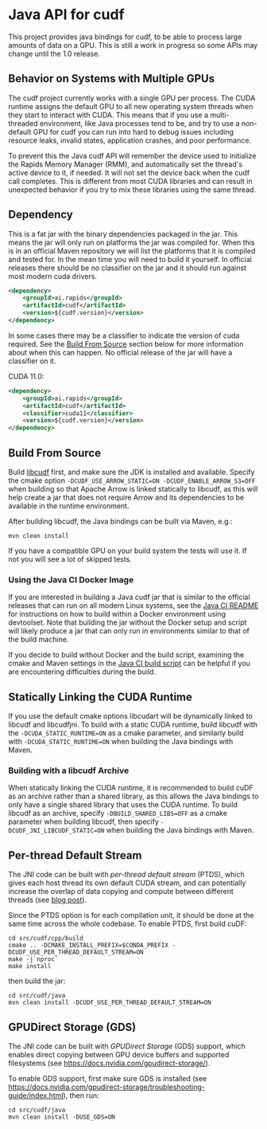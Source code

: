 # Java API for cudf

This project provides java bindings for cudf, to be able to process large amounts of data on
a GPU. This is still a work in progress so some APIs may change until the 1.0 release.

## Behavior on Systems with Multiple GPUs

The cudf project currently works with a single GPU per process. The CUDA runtime
assigns the default GPU to all new operating system threads when they start to
interact with CUDA. This means that if you use a multi-threaded environment,
like Java processes tend to be, and try to use a non-default GPU for cudf you
can run into hard to debug issues including resource leaks, invalid states,
application crashes, and poor performance.

To prevent this the Java cudf API will remember the device used to initialize
the Rapids Memory Manager (RMM), and automatically set the thread's active
device to it, if needed. It will not set the device back when the cudf call
completes. This is different from most CUDA libraries and can result in
unexpected behavior if you try to mix these libraries using the same thread.

## Dependency

This is a fat jar with the binary dependencies packaged in the jar.  This means the jar will only
run on platforms the jar was compiled for.  When this is in an official Maven repository we will
list the platforms that it is compiled and tested for.  In the mean time you will need to build it
yourself. In official releases there should be no classifier on the jar and it should run against
most modern cuda drivers.

```xml
<dependency>
    <groupId>ai.rapids</groupId>
    <artifactId>cudf</artifactId>
    <version>${cudf.version}</version>
</dependency>
```

In some cases there may be a classifier to indicate the version of cuda required. See the
[Build From Source](#build-from-source) section below for more information about when this
can happen. No official release of the jar will have a classifier on it.

CUDA 11.0:
```xml
<dependency>
    <groupId>ai.rapids</groupId>
    <artifactId>cudf</artifactId>
    <classifier>cuda11</classifier>
    <version>${cudf.version}</version>
</dependency>
```

## Build From Source

Build [libcudf](../cpp) first, and make sure the JDK is installed and available. Specify
the cmake option `-DCUDF_USE_ARROW_STATIC=ON -DCUDF_ENABLE_ARROW_S3=OFF` when building so
that Apache Arrow is linked statically to libcudf, as this will help create a jar that
does not require Arrow and its dependencies to be available in the runtime environment.

After building libcudf, the Java bindings can be built via Maven, e.g.:
```
mvn clean install
```

If you have a compatible GPU on your build system the tests will use it.  If not you will see a
lot of skipped tests.

### Using the Java CI Docker Image

If you are interested in building a Java cudf jar that is similar to the official releases
that can run on all modern Linux systems, see the [Java CI README](ci/README.md) for
instructions on how to build within a Docker environment using devtoolset. Note that
building the jar without the Docker setup and script will likely produce a jar that can
only run in environments similar to that of the build machine.

If you decide to build without Docker and the build script, examining the cmake and Maven
settings in the [Java CI build script](ci/build-in-docker.sh) can be helpful if you are
encountering difficulties during the build.

## Statically Linking the CUDA Runtime

If you use the default cmake options libcudart will be dynamically linked to libcudf and libcudfjni.
To build with a static CUDA runtime, build libcudf with the `-DCUDA_STATIC_RUNTIME=ON` as a cmake
parameter, and similarly build with `-DCUDA_STATIC_RUNTIME=ON` when building the Java bindings
with Maven.

### Building with a libcudf Archive

When statically linking the CUDA runtime, it is recommended to build cuDF as an archive rather than
a shared library, as this allows the Java bindings to only have a single shared library that uses
the CUDA runtime. To build libcudf as an archive, specify `-DBUILD_SHARED_LIBS=OFF` as a cmake
parameter when building libcudf, then specify `-DCUDF_JNI_LIBCUDF_STATIC=ON` when building the Java
bindings with Maven.

## Per-thread Default Stream

The JNI code can be built with *per-thread default stream* (PTDS), which gives each host thread its
own default CUDA stream, and can potentially increase the overlap of data copying and compute
between different threads (see
[blog post](https://devblogs.nvidia.com/gpu-pro-tip-cuda-7-streams-simplify-concurrency/)).

Since the PTDS option is for each compilation unit, it should be done at the same time across the
whole codebase. To enable PTDS, first build cuDF:
```shell script
cd src/cudf/cpp/build
cmake .. -DCMAKE_INSTALL_PREFIX=$CONDA_PREFIX -DCUDF_USE_PER_THREAD_DEFAULT_STREAM=ON
make -j`nproc`
make install
```

then build the jar:
```shell script
cd src/cudf/java
mvn clean install -DCUDF_USE_PER_THREAD_DEFAULT_STREAM=ON
```

## GPUDirect Storage (GDS)

The JNI code can be built with *GPUDirect Storage* (GDS) support, which enables direct copying
between GPU device buffers and supported filesystems (see
https://docs.nvidia.com/gpudirect-storage/).

To enable GDS support, first make sure GDS is installed (see
https://docs.nvidia.com/gpudirect-storage/troubleshooting-guide/index.html), then run:
```shell script
cd src/cudf/java
mvn clean install -DUSE_GDS=ON
```
